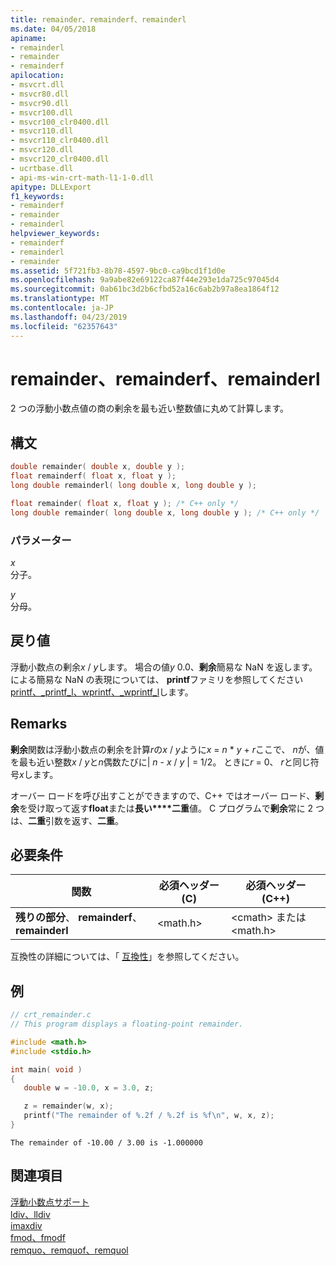 ```yaml
---
title: remainder、remainderf、remainderl
ms.date: 04/05/2018
apiname:
- remainderl
- remainder
- remainderf
apilocation:
- msvcrt.dll
- msvcr80.dll
- msvcr90.dll
- msvcr100.dll
- msvcr100_clr0400.dll
- msvcr110.dll
- msvcr110_clr0400.dll
- msvcr120.dll
- msvcr120_clr0400.dll
- ucrtbase.dll
- api-ms-win-crt-math-l1-1-0.dll
apitype: DLLExport
f1_keywords:
- remainderf
- remainder
- remainderl
helpviewer_keywords:
- remainderf
- remainderl
- remainder
ms.assetid: 5f721fb3-8b78-4597-9bc0-ca9bcd1f1d0e
ms.openlocfilehash: 9a9abe82e69122ca87f44e293e1da725c97045d4
ms.sourcegitcommit: 0ab61bc3d2b6cfbd52a16c6ab2b97a8ea1864f12
ms.translationtype: MT
ms.contentlocale: ja-JP
ms.lasthandoff: 04/23/2019
ms.locfileid: "62357643"
---
```

# <a name="remainder-remainderf-remainderl"></a>remainder、remainderf、remainderl

2 つの浮動小数点値の商の剰余を最も近い整数値に丸めて計算します。

## <a name="syntax"></a>構文

```C
double remainder( double x, double y );
float remainderf( float x, float y );
long double remainderl( long double x, long double y );
```

```cpp
float remainder( float x, float y ); /* C++ only */
long double remainder( long double x, long double y ); /* C++ only */
```

### <a name="parameters"></a>パラメーター

*x*<br/>
分子。

*y*<br/>
分母。

## <a name="return-value"></a>戻り値

浮動小数点の剰余*x* / *y*します。 場合の値*y* 0.0、**剰余**簡易な NaN を返します。 による簡易な NaN の表現については、 **printf**ファミリを参照してください[printf、_printf_l、wprintf、_wprintf_l](printf-printf-l-wprintf-wprintf-l.md)します。

## <a name="remarks"></a>Remarks

**剰余**関数は浮動小数点の剰余を計算*r*の*x* / *y*ように*x*  =  *n* \* *y* + *r*ここで、 *n*が、値を最も近い整数*x* / *y*と*n*偶数たびに&#124; *n*  - *x* / *y* &#124; = 1/2。 ときに*r* = 0、 *r*と同じ符号*x*します。

オーバー ロードを呼び出すことができますので、C++ ではオーバー ロード、**剰余**を受け取って返す**float**または**長い****二重**値。 C プログラムで**剰余**常に 2 つは、**二重**引数を返す、**二重**。

## <a name="requirements"></a>必要条件

|関数|必須ヘッダー (C)|必須ヘッダー (C++)|
|--------------|---------------------|-|
|**残りの部分**、 **remainderf**、 **remainderl**|\<math.h>|\<cmath> または \<math.h>|

互換性の詳細については、「 [互換性](../../c-runtime-library/compatibility.md)」を参照してください。

## <a name="example"></a>例

```C
// crt_remainder.c
// This program displays a floating-point remainder.

#include <math.h>
#include <stdio.h>

int main( void )
{
   double w = -10.0, x = 3.0, z;

   z = remainder(w, x);
   printf("The remainder of %.2f / %.2f is %f\n", w, x, z);
}
```

```Output
The remainder of -10.00 / 3.00 is -1.000000
```

## <a name="see-also"></a>関連項目

[浮動小数点サポート](../../c-runtime-library/floating-point-support.md)<br/>
[ldiv、lldiv](ldiv-lldiv.md)<br/>
[imaxdiv](imaxdiv.md)<br/>
[fmod、fmodf](fmod-fmodf.md)<br/>
[remquo、remquof、remquol](remquo-remquof-remquol.md)<br/>
